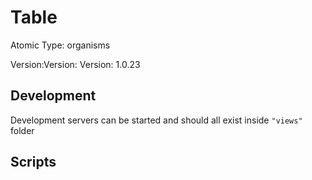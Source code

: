 # Table

Atomic Type: organisms

Version:Version: Version: 1.0.23




## Development

Development servers can be started and should all exist inside `"views"` folder

## Scripts

